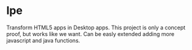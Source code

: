 Ipe
===

Transform HTML5 apps in Desktop apps. This project is only a concept proof, but works like we want. Can be easly extended adding more javascript and java functions.
